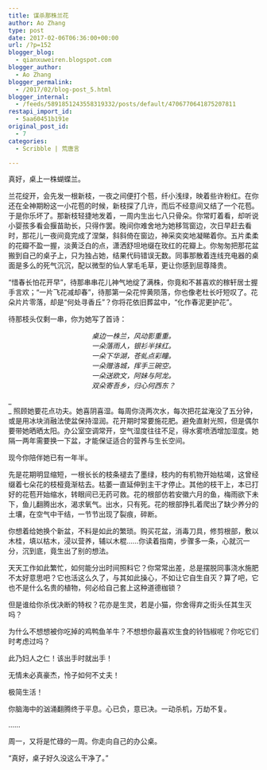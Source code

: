 ```yaml
---
title: 谋杀那株兰花
author: Ao Zhang
type: post
date: 2017-02-06T06:36:00+00:00
url: /?p=152
blogger_blog:
  - qianxuweiren.blogspot.com
blogger_author:
  - Ao Zhang
blogger_permalink:
  - /2017/02/blog-post_5.html
blogger_internal:
  - /feeds/5891851243558319332/posts/default/4706770641875207811
restapi_import_id:
  - 5aa60451b191e
original_post_id:
  - 7
categories:
  - Scribble | 荒唐言

---
```

真好，桌上一株蝴蝶兰。

兰花绽开，会先发一根新枝，一夜之间便打个苞，纤小浅绿，映着些许粉红。在你还在全神期盼这一小花苞的时候，新枝探了几许，而后不经意间又结了一个花苞。于是你乐坏了。那新枝轻捷地发着，一周内生出七八只骨朵。你常盯着看，却听说小婴孩多看会揠苗助长，只得作罢。晚间你难舍地为她移驾窗边，次日早赶去看时，那花儿一夜间竟完成了涅槃，斜斜倚在窗边，神采奕奕地凝睇着你。五片柔柔的花瓣不盈一握，淡黄泛白的点，潇洒舒坦地缀在玫红的花瓣上。你匆匆把那花盆搬到自己的桌子上，只为独占她，结果代码错误无数。同事那散着连线充电器的桌面是多么的死气沉沉，配以微型的仙人掌毛毛草，更让你感到屈尊降贵。

“惜春长怕花开早”，待那串串花儿神气地绽了满株，你竟和不甚喜欢的稼轩居士握手言欢；“一片飞花减却春”，待那第一朵花悴黄陨落，你也像老杜长吁短叹了。花朵片片零落，却是“何处寻香丘”？你将花依旧葬盆中，“化作春泥更护花”。

待那枝头仅剩一串，你为她写了首诗：

<div style="text-align:center;">
</div>

<div style="text-align:center;">
  <i>桌边一株兰，风动影重重。</i>
</div>

<div style="text-align:center;">
  <i>一朵落雨人，银衫半抹红。</i>
</div>

<div style="text-align:center;">
  <i>一朵下华湖，苍虬点彩瞳。</i>
</div>

<div style="text-align:center;">
  <i>一朵赠洛城，挥手三碗空。</i>
</div>

<div style="text-align:center;">
  <i>一朵送欧文，阿妹与阿龙。</i>
</div>

<div style="text-align:center;">
  <i>双朵寄吾乡，归心何西东？</i>
</div>

_  
_ 照顾她要花点功夫。她喜阴喜湿。每周你浇两次水，每次把花盆淹没了五分钟，或是用冰块消融法使盆保持湿润。花开期时常要施花肥。避免直射光照，但是偶尔要带她晒晒太阳。办公室空调常开，空气湿度往往不足，得水雾喷洒增加湿度。她隔一两年需要换一下盆，才能保证适合的营养与生长空间。

现今你陪伴她已有一年半。

先是花期明显缩短，一根长长的枝条褪去了墨绿，枝内的有机物开始枯竭，这曾经缀着七朵花的枝桠竟渐枯去。枯萎一直延伸到主干才停止。其他的枝干上，本已打好的花苞开始缩水，转眼间已无药可救。花的根部仿若安徽六月的鱼，梅雨欲下未下，鱼儿翻腾出水，渴求氧气。出水，只有死。花的根部挣扎着爬出了缺少养分的土壤，在空气中干结，一节节出现了裂痕，碎断。

你想着给她换个新盆，不料是如此的繁琐。购买花盆，消毒刀具，修剪根部，敷以木桂，填以枯木，浸以营养，辅以木棍……你读着指南，步骤多一条，心就沉一分，沉到底，竟生出了别的想法。

天天工作如此繁忙，如何能分出时间照料它？你常常出差，总是摆脱同事浇水施肥不太好意思吧？它也活这么久了，与其如此操心，不如让它自生自灭？算了吧，它也不是什么名贵的植物，何必给自己套上这种道德枷锁？

但是谁给你杀伐决断的特权？花亦是生灵，若是小猫，你舍得弃之街头任其生灭吗？

为什么不想想被你吃掉的鸡鸭鱼羊牛？不想想你最喜欢生食的铃铛椒呢？你吃它们时考虑过吗？

此乃妇人之仁！该出手时就出手！

无情未必真豪杰，怜子如何不丈夫！

极简生活！

你脑海中的汹涌翻腾终于平息。心已负，意已决。一动杀机，万劫不复。

……

周一，又将是忙碌的一周。你走向自己的办公桌。

“真好，桌子好久没这么干净了。”